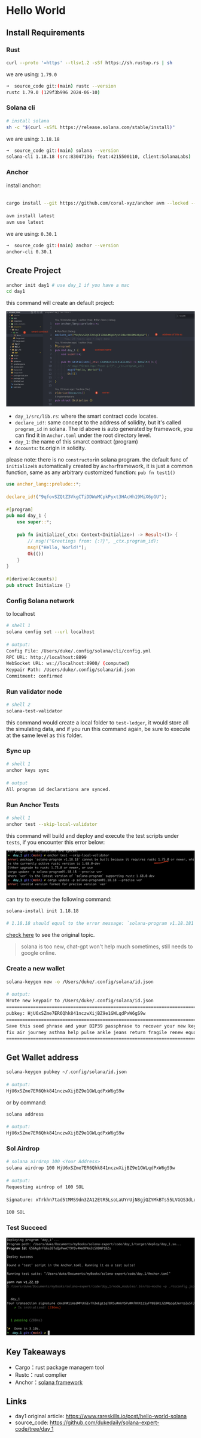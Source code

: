 # Hello World

## Install Requirements

### Rust

```sh
curl --proto '=https' --tlsv1.2 -sSf https://sh.rustup.rs | sh
```

we are using:  `1.79.0`

```sh
➜  source_code git:(main) rustc --version
rustc 1.79.0 (129f3b996 2024-06-10)
```

### Solana cli

```sh
# install solana
sh -c "$(curl -sSfL https://release.solana.com/stable/install)"
```

we are using: `1.18.18`

```sh
➜  source_code git:(main) solana --version
solana-cli 1.18.18 (src:83047136; feat:4215500110, client:SolanaLabs)
```

### Anchor

install anchor:

```sh

cargo install --git https://github.com/coral-xyz/anchor avm --locked --force

avm install latest
avm use latest
```

we are using: `0.30.1`

```sh
➜  source_code git:(main) anchor --version
anchor-cli 0.30.1
```

## Create Project

```sh
anchor init day1 # use day_1 if you have a mac
cd day1
```

this command will create an default project:

![image-20240721140701893](./assets/image-20240721140701893.png)

- `day_1/src/lib.rs`: where the smart contract code locates.
- `declare_id!`: same concept to the address of solidity, but it's called `program_id` in solana. The id above is auto generated by framework, you can find it in `Anchor.toml` under the root directory level.
- `day_1`: the name of this smarct contract (program)
- `Accounts`:  tx.origin in solidity.

please note: there is no `constructor`in solana program. the default func of `initialize`is automatically created by `Anchor`framework, it is just a common function, same as any arbitrary customized function: `pub fn test1()`

```rust
use anchor_lang::prelude::*;

declare_id!("9qfovSZQtZ3VkgCTiDDWuMCpkPyxt3HAcHh19MiX6pGU");

#[program]
pub mod day_1 {
    use super::*;

    pub fn initialize(_ctx: Context<Initialize>) -> Result<()> {
        // msg!("Greetings from: {:?}", _ctx.program_id);
        msg!("Hello, World!");
        Ok(())
    }
}

#[derive(Accounts)]
pub struct Initialize {}
```

### Config Solana network

to localhost

```sh
# shell 1
solana config set --url localhost

# output: 
Config File: /Users/duke/.config/solana/cli/config.yml
RPC URL: http://localhost:8899
WebSocket URL: ws://localhost:8900/ (computed)
Keypair Path: /Users/duke/.config/solana/id.json
Commitment: confirmed
```

### Run validator node

```sh
# shell 2
solana-test-validator
```

this command would create a local folder to `test-ledger`, it would store all the simulating data, and if you run this command again, be sure to execute at the same level as this folder.

### Sync up

```sh
# shell 1
anchor keys sync

# output
All program id declarations are synced.
```

### Run Anchor Tests

```sh
# shell 1
anchor test --skip-local-validator
```

this command will build and deploy and execute the test scripts under `tests`, if you encounter this error below:

![image-20240720105510491](./assets/image-20240720105510491.png)

can try to execute the following command:

```sh
solana-install init 1.18.18

# 1.18.18 should equal to the error message: `solana-program v1.18.181`
```

 [check here](https://solana.stackexchange.com/questions/9930/error-package-solana-program-v1-18-1-cannot-be-built-because-it-requires-rust/9982#comment8105_9982) to see the original topic. 

>  solana is too new, chat-gpt won't help much sometimes, still needs to google online.

### Create a new wallet

```sh
solana-keygen new -o /Users/duke/.config/solana/id.json

# output:
Wrote new keypair to /Users/duke/.config/solana/id.json
========================================================================
pubkey: HjU6xSZme7ER6Qhk841nczwXijBZ9e1GWLqdPxW6gS9w
========================================================================
Save this seed phrase and your BIP39 passphrase to recover your new keypair:
fix air journey asthma help pulse ankle jeans return fragile renew equal
========================================================================
```

## Get Wallet address

```sh
solana-keygen pubkey ~/.config/solana/id.json

# output:
HjU6xSZme7ER6Qhk841nczwXijBZ9e1GWLqdPxW6gS9w
```

or by command:

```sh
solana address

# output:
HjU6xSZme7ER6Qhk841nczwXijBZ9e1GWLqdPxW6gS9w
```

### Sol Airdrop

```sh
# solana airdrop 100 <Your Address>
solana airdrop 100 HjU6xSZme7ER6Qhk841nczwXijBZ9e1GWLqdPxW6gS9w

# output:
Requesting airdrop of 100 SOL

Signature: xTrkhn7tad5tMMS9dn3ZA12EtR5LsoLaUYrUjN8gjQZYMkBTs55LVGQS3dLuKbRmMoXoWLWiToY2ReQJwBcMZgc

100 SOL
```

### Test Succeed

![image-20240720122344088](./assets/image-20240720122344088.png)

## Key Takeaways

- Cargo：rust package managem tool
- Rustc：rust complier
- Anchor：[solana framework](https://www.anchor-lang.com/)

## Links

- day1 original article: https://www.rareskills.io/post/hello-world-solana
- source_code: https://github.com/dukedaily/solana-expert-code/tree/day_1